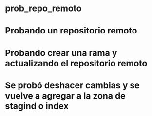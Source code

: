 # prob_repo_remoto
# Probando un repositorio remoto

# Probando crear una rama y actualizando el repositorio remoto

# Se probó deshacer cambias y se vuelve a agregar a la zona de stagind o index

